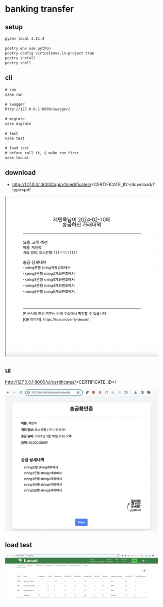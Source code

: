 # banking transfer

## setup
```
pyenv local 3.11.4

poetry env use python
poetry config virtualenvs.in-project true
poetry install
poetry shell
```

## cli

```
# run 
make run

# swagger 
http://127.0.0.1:8000/swagger/

# migrate
make migrate

# test
make test

# load test
# before call it, $ make run first
make locust
```

## download 

- http://127.0.0.1:8000/api/v1/certificates/<CERTIFICATE_ID>/download/?type=pdf

![](./docs/download.png)

## ui

http://127.0.0.1:8000/ui/certificates/<CERTIFICATE_ID>/

![](./docs/transfer.png)

## load test

![](./docs/locust.png)
